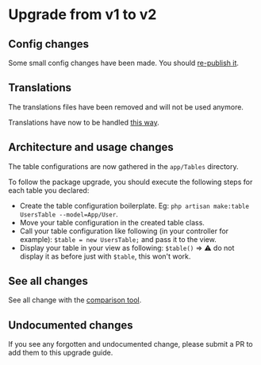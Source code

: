 # Upgrade from v1 to v2

## Config changes

Some small config changes have been made. You should [re-publish it](../README.md#configuration).

## Translations

The translations files have been removed and will not be used anymore.

Translations have now to be handled [this way](../README.md#translations).

## Architecture and usage changes

The table configurations are now gathered in the `app/Tables` directory.

To follow the package upgrade, you should execute the following steps for each table you declared:

* Create the table configuration boilerplate. Eg: `php artisan make:table UsersTable --model=App/User`.
* Move your table configuration in the created table class.
* Call your table configuration like following (in your controller for example): `$table = new UsersTable;` and pass it to the view.
* Display your table in your view as following: `$table()` => :warning: do not display it as before just with `$table`, this won't work.

## See all changes

See all change with the [comparison tool](https://github.com/Okipa/laravel-table/compare/1.5.0...2.0.0).

## Undocumented changes

If you see any forgotten and undocumented change, please submit a PR to add them to this upgrade guide.
